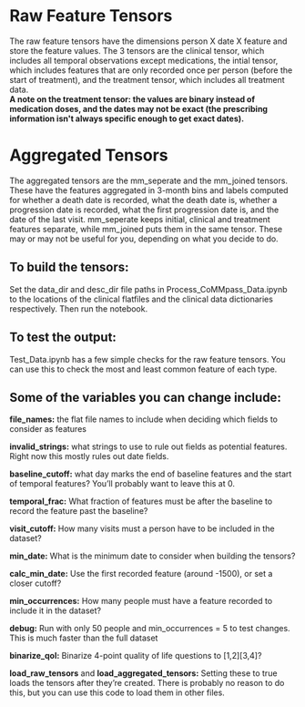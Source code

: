 # Raw Feature Tensors
The raw feature tensors have the dimensions person X date X feature and store the feature values.  The 3 tensors are the clinical tensor, which includes all temporal observations except medications, the intial tensor, which includes features that are only recorded once per person (before the start of treatment), and the treatment tensor, which includes all treatment data.  
**A note on the treatment tensor: the values are binary instead of medication doses, and the dates may not be exact (the prescribing information isn't always specific enough to get exact dates).**

# Aggregated Tensors
The aggregated tensors are the mm_seperate and the mm_joined tensors.  These have the features aggregated in 3-month bins and labels computed for whether a death date is recorded, what the death date is, whether a progression date is recorded, what the first progression date is, and the date of the last visit.  mm_seperate keeps initial, clinical and treatment features separate, while mm_joined puts them in the same tensor.  These may or may not be useful for you, depending on what you decide to do.

## To build the tensors:
Set the data_dir and desc_dir file paths in Process_CoMMpass_Data.ipynb to the locations of the clinical flatfiles and the clinical data dictionaries respectively.  Then run the notebook.

## To test the output:
Test_Data.ipynb has a few simple checks for the raw feature tensors.  You can use this to check the most and least common feature of each type.

## Some of the variables you can change include: 
**file_names:** the flat file names to include when deciding which fields to consider as features

**invalid_strings:** what strings to use to rule out fields as potential features.  Right now this mostly rules out date fields.

**baseline_cutoff:** what day marks the end of baseline features and the start of temporal features?  You’ll probably want to leave this at 0.

**temporal_frac:** What fraction of features must be after the baseline to record the feature past the baseline?

**visit_cutoff:** How many visits must a person have to be included in the dataset?

**min_date:** What is the minimum date to consider when building the tensors?

**calc_min_date:** Use the first recorded feature (around -1500), or set a closer cutoff?

**min_occurrences:** How many people must have a feature recorded to include it in the dataset?

**debug:** Run with only 50 people and min_occurrences = 5 to test changes.  This is much faster than the full dataset

**binarize_qol:** Binarize 4-point quality of life questions to [1,2][3,4]?

**load_raw_tensors** and **load_aggregated_tensors:** Setting these to true loads the tensors after they’re created.  There is probably no reason to do this, but you can use this code to load them in other files.

